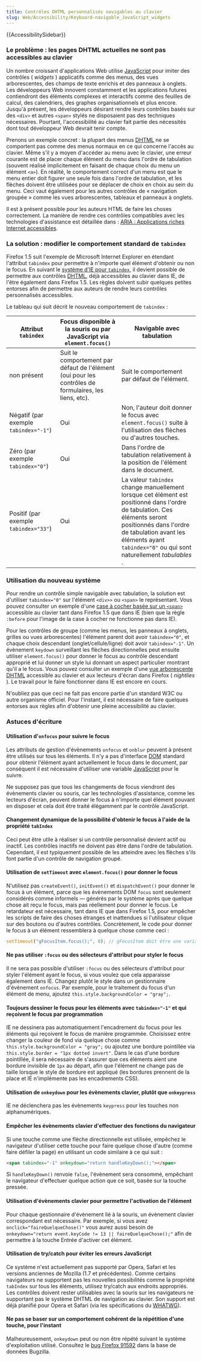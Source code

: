 ```yaml
---
title: Contrôles DHTML personnalisés navigables au clavier
slug: Web/Accessibility/Keyboard-navigable_JavaScript_widgets
---
```


{{AccessibilitySidebar}}

### Le problème&nbsp;: les pages DHTML actuelles ne sont pas accessibles au clavier

Un nombre croissant d'applications Web utilise [JavaScript](/fr/JavaScript) pour imiter des contrôles (
_widgets_
) applicatifs comme des menus, des vues arborescentes, des champs de texte enrichis et des panneaux à onglets. Les développeurs Web innovent constamment et les applications futures contiendront des éléments complexes et interactifs comme des feuilles de calcul, des calendriers, des graphes organisationnels et plus encore. Jusqu'à présent, les développeurs désirant rendre leurs contrôles basés sur des `<div>` et autres `<span>` stylés ne disposaient pas des techniques nécessaires. Pourtant, l'accessibilité au clavier fait partie des nécessités dont tout développeur Web devrait tenir compte.

Prenons un exemple concret&nbsp;: la plupart des menus [DHTML](/fr/DHTML) ne se comportent pas comme des menus normaux en ce qui concerne l'accès au clavier. Même s'il y a moyen d'accéder au menu avec le clavier, une erreur courante est de placer chaque élément du menu dans l'ordre de tabulation (souvent réalisé implicitement en faisant de chaque choix du menu un élément `<a>`). En réalité, le comportement correct d'un menu est que le menu entier doit figurer une seule fois dans l'ordre de tabulation, et les flèches doivent être utilisées pour se déplacer de choix en choix au sein du menu. Ceci vaut également pour les autres contrôles de «&nbsp;navigation groupée&nbsp;» comme les vues arborescentes, tableaux et panneaux à onglets.

Il est à présent possible pour les auteurs HTML de faire les choses correctement. La manière de rendre ces contrôles compatibles avec les technologies d'assistance est détaillée dans&nbsp;: [ARIA : Applications riches Internet accessibles](/fr/ARIA/Applications_riches_Internet_accessibles).

### La solution&nbsp;: modifier le comportement standard de `tabindex`

Firefox 1.5 suit l'exemple de Microsoft Internet Explorer en étendant l'attribut `tabindex` pour permettre à n'importe quel élément d'obtenir ou non le focus. En suivant le [système d'IE pour `tabindex`](http://msdn.microsoft.com/workshop/author/dhtml/reference/properties/tabindex.asp), il devient possible de permettre aux contrôles [DHTML](/fr/DHTML), déjà accessibles au clavier dans IE, de l'être également dans Firefox 1.5. Les règles doivent subir quelques petites entorses afin de permettre aux auteurs de rendre leurs contrôles personnalisés accessibles.

Le tableau qui suit décrit le nouveau comportement de `tabindex`&nbsp;:

| Attribut `tabindex`                   | Focus disponible à la souris ou par JavaScript via `element.focus()`                                  | Navigable avec tabulation                                                                                                                                                                                                                           |
| ------------------------------------- | ----------------------------------------------------------------------------------------------------- | --------------------------------------------------------------------------------------------------------------------------------------------------------------------------------------------------------------------------------------------------- |
| non présent                           | Suit le comportement par défaut de l'élément (oui pour les contrôles de formulaires, les liens, etc). | Suit le comportement par défaut de l'élément.                                                                                                                                                                                                       |
| Négatif (par exemple `tabindex="-1"`) | Oui                                                                                                   | Non, l'auteur doit donner le focus avec `element.focus()` suite à l'utilisation des flèches ou d'autres touches.                                                                                                                                    |
| Zéro (par exemple `tabindex="0"`)     | Oui                                                                                                   | Dans l'ordre de tabulation relativement à la position de l'élément dans le document.                                                                                                                                                                |
| Positif (par exemple `tabindex="33"`) | Oui                                                                                                   | La valeur `tabindex` change manuellement lorsque cet élément est positionné dans l'ordre de tabulation. Ces éléments seront positionnés dans l'ordre de tabulation avant les éléments ayant `tabindex="0"` ou qui sont naturellement _tabulables_ . |

### Utilisation du nouveau système

Pour rendre un contrôle simple navigable avec tabulation, la solution est d'utiliser `tabindex="0"` sur l'élément `<div>>` ou `<span>` le représentant. Vous pouvez consulter un exemple d'une [case à cocher basée sur un `<span>`](http://www.mozilla.org/access/dhtml/class/checkbox) accessible au clavier tant dans Firefox 1.5 que dans IE (bien que la règle `:before` pour l'image de la case à cocher ne fonctionne pas dans IE).

Pour les contrôles de groupe (comme les menus, les panneaux à onglets, grilles ou vues arborescentes) l'élément parent doit avoir `tabindex="0"`, et chaque choix descendant (onglet/cellule/ligne) doit avoir `tabindex="-1"`. Un évènement `keydown` surveillant les flèches directionnelles peut ensuite utiliser `element.focus()` pour donner le focus au contrôle descendant approprié et lui donner un style lui donnant un aspect particulier montrant qu'il a le focus. Vous pouvez consulter un exemple d'une [vue arborescente DHTML](http://www.mozilla.org/access/dhtml/class/tree) accessible au clavier et aux lecteurs d'écran dans Firefox (
_nightlies_
). Le travail pour le faire fonctionner dans IE est encore en cours.

N'oubliez pas que ceci ne fait pas encore partie d'un standard W3C ou autre organisme officiel. Pour l'instant, il est nécessaire de faire quelques entorses aux règles afin d'obtenir une pleine accessibilité au clavier.

### Astuces d'écriture

#### Utilisation d'`onfocus` pour suivre le focus

Les attributs de gestion d'évènements `onfocus` et `onblur` peuvent à présent être utilisés sur tous les éléments. Il n'y a pas d'interface [DOM](/fr/DOM) standard pour obtenir l'élément ayant actuellement le focus dans le document, par conséquent il est nécessaire d'utiliser une variable [JavaScript](/fr/JavaScript) pour le suivre.

Ne supposez pas que tous les changements de focus viendront des évènements clavier ou souris, car les technologies d'assistance, comme les lecteurs d'écran, peuvent donner le focus à n'importe quel élément pouvant en disposer et cela doit être traité élégamment par le contrôle JavaScript.

#### Changement dynamique de la possibilité d'obtenir le focus à l'aide de la propriété `tabIndex`

Ceci peut être utile à réaliser si un contrôle personnalisé devient actif ou inactif. Les contrôles inactifs ne doivent pas être dans l'ordre de tabulation. Cependant, il est typiquement possible de les atteindre avec les flèches s'ils font partie d'un contrôle de navigation groupé.

#### Utilisation de `setTimeout` avec `element.focus()` pour donner le focus

N'utilisez pas `createEvent()`, `initEvent()` et `dispatchEvent()` pour donner le focus à un élément, parce que les évènements DOM `focus` sont seulement considérés comme informels — générés par le système après que quelque chose ait reçu le focus, mais pas réellement pour donner le focus. Le retardateur est nécessaire, tant dans IE que dans Firefox 1.5, pour empêcher les scripts de faire des choses étranges et inattendues si l'utilisateur clique sur des boutons ou d'autres contrôles. Concrètement, le code pour donner le focus à un élément ressemblera à quelque chose comme ceci&nbsp;:

```js
setTimeout("gFocusItem.focus();", 0); // gFocusItem doit être une variable globale
```

#### Ne pas utiliser `:focus` ou des sélecteurs d'attribut pour styler le focus

Il ne sera pas possible d'utiliser `:focus` ou des sélecteurs d'attribut pour styler l'élément ayant le focus, si vous voulez que cela apparaisse également dans IE. Changez plutôt le style dans un gestionnaire d'évènement `onfocus`. Par exemple, pour le traitement du focus d'un élément de menu, ajoutez `this.style.backgroundColor = "gray";`.

#### Toujours dessiner le focus pour les éléments avec `tabindex="-1"` et qui reçoivent le focus par programmation

IE ne dessinera pas automatiquement l'encadrement du focus pour les éléments qui reçoivent le focus de manière programmée. Choisissez entre changer la couleur de fond via quelque chose comme `this.style.backgroundColor = "gray";` ou ajoutez une bordure pointillée via `this.style.border = "1px dotted invert"`. Dans le cas d'une bordure pointillée, il sera nécessaire de s'assurer que ces éléments aient une bordure invisible de `1px` au départ, afin que l'élément ne change pas de taille lorsque le style de bordure est appliqué (les bordures prennent de la place et IE n'implémente pas les encadrements CSS).

#### Utilisation de `onkeydown` pour les évènements clavier, plutôt que `onkeypress`

IE ne déclenchera pas les évènements `keypress` pour les touches non alphanumériques.

#### Empêcher les évènements clavier d'effectuer des fonctions du navigateur

Si une touche comme une flèche directionnelle est utilisée, empêchez le navigateur d'utiliser cette touche pour faire quelque chose d'autre (comme faire défiler la page) en utilisant un code similaire à ce qui suit&nbsp;:

```html
<span tabindex="-1" onkeydown="return handleKeyDown();"></span>
```

Si `handleKeyDown()` renvoie `false`, l'évènement sera consommé, empêchant le navigateur d'effectuer quelque action que ce soit, basée sur la touche pressée.

#### Utilisation d'évènements clavier pour permettre l'activation de l'élément

Pour chaque gestionnaire d'évènement lié à la souris, un évènement clavier correspondant est nécessaire. Par exemple, si vous avez `onclick="faireQuelqueChose()"` vous aurez aussi besoin de `onkeydown="return event.keyCode != 13 || faireQuelqueChose();"` afin de permettre à la touche Entrée d'activer cet élément.

#### Utilisation de try/catch pour éviter les erreurs JavaScript

Ce système n'est actuellement pas supporté par Opera, Safari et les versions anciennes de Mozilla (1.7 et précédentes). Comme certains navigateurs ne supportent pas les nouvelles possibilités comme la propriété `tabIndex` sur tous les éléments, utilisez try/catch aux endroits appropriés. Les contrôles doivent rester utilisables avec la souris sur les navigateurs ne supportant pas le système DHTML de navigation au clavier. Son support est déjà planifié pour Opera et Safari (via les spécifications du [WHATWG](http://whatwg.org/)).

#### Ne pas se baser sur un comportement cohérent de la répétition d'une touche, pour l'instant

Malheureusement, `onkeydown` peut ou non être répété suivant le système d'exploitation utilisé. Consultez le [bug Firefox 91592](https://bugzil.la/91592) dans la base de données Bugzilla.
